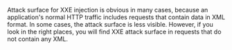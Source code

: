 Attack surface for XXE injection is obvious in many cases, because an application's normal HTTP traffic includes requests that contain data in XML format. In some cases, the attack surface is less visible. However, if you look in the right places, you will find XXE attack surface in requests that do not contain any XML.